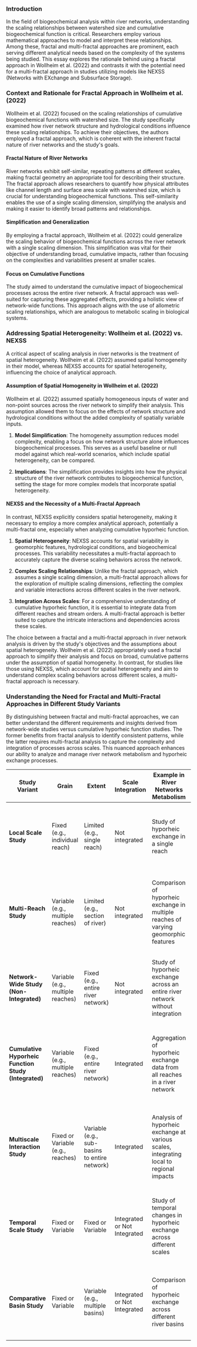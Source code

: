 ### Introduction

In the field of biogeochemical analysis within river networks, understanding the scaling relationships between watershed size and cumulative biogeochemical function is critical. Researchers employ various mathematical approaches to model and interpret these relationships. Among these, fractal and multi-fractal approaches are prominent, each serving different analytical needs based on the complexity of the systems being studied. This essay explores the rationale behind using a fractal approach in Wollheim et al. (2022) and contrasts it with the potential need for a multi-fractal approach in studies utilizing models like NEXSS (Networks with EXchange and Subsurface Storage).

### Context and Rationale for Fractal Approach in Wollheim et al. (2022)

Wollheim et al. (2022) focused on the scaling relationships of cumulative biogeochemical functions with watershed size. The study specifically examined how river network structure and hydrological conditions influence these scaling relationships. To achieve their objectives, the authors employed a fractal approach, which is coherent with the inherent fractal nature of river networks and the study's goals.

#### Fractal Nature of River Networks

River networks exhibit self-similar, repeating patterns at different scales, making fractal geometry an appropriate tool for describing their structure. The fractal approach allows researchers to quantify how physical attributes like channel length and surface area scale with watershed size, which is crucial for understanding biogeochemical functions. This self-similarity enables the use of a single scaling dimension, simplifying the analysis and making it easier to identify broad patterns and relationships.

#### Simplification and Generalization

By employing a fractal approach, Wollheim et al. (2022) could generalize the scaling behavior of biogeochemical functions across the river network with a single scaling dimension. This simplification was vital for their objective of understanding broad, cumulative impacts, rather than focusing on the complexities and variabilities present at smaller scales.

#### Focus on Cumulative Functions

The study aimed to understand the cumulative impact of biogeochemical processes across the entire river network. A fractal approach was well-suited for capturing these aggregated effects, providing a holistic view of network-wide functions. This approach aligns with the use of allometric scaling relationships, which are analogous to metabolic scaling in biological systems.

### Addressing Spatial Heterogeneity: Wollheim et al. (2022) vs. NEXSS

A critical aspect of scaling analysis in river networks is the treatment of spatial heterogeneity. Wollheim et al. (2022) assumed spatial homogeneity in their model, whereas NEXSS accounts for spatial heterogeneity, influencing the choice of analytical approach.

#### Assumption of Spatial Homogeneity in Wollheim et al. (2022)

Wollheim et al. (2022) assumed spatially homogeneous inputs of water and non-point sources across the river network to simplify their analysis. This assumption allowed them to focus on the effects of network structure and hydrological conditions without the added complexity of spatially variable inputs.

1. **Model Simplification**: The homogeneity assumption reduces model complexity, enabling a focus on how network structure alone influences biogeochemical processes. This serves as a useful baseline or null model against which real-world scenarios, which include spatial heterogeneity, can be compared.
    
2. **Implications**: The simplification provides insights into how the physical structure of the river network contributes to biogeochemical function, setting the stage for more complex models that incorporate spatial heterogeneity.
    

#### NEXSS and the Necessity of a Multi-Fractal Approach

In contrast, NEXSS explicitly considers spatial heterogeneity, making it necessary to employ a more complex analytical approach, potentially a multi-fractal one, especially when analyzing cumulative hyporheic function.

1. **Spatial Heterogeneity**: NEXSS accounts for spatial variability in geomorphic features, hydrological conditions, and biogeochemical processes. This variability necessitates a multi-fractal approach to accurately capture the diverse scaling behaviors across the network.
    
2. **Complex Scaling Relationships**: Unlike the fractal approach, which assumes a single scaling dimension, a multi-fractal approach allows for the exploration of multiple scaling dimensions, reflecting the complex and variable interactions across different scales in the river network.
    
3. **Integration Across Scales**: For a comprehensive understanding of cumulative hyporheic function, it is essential to integrate data from different reaches and stream orders. A multi-fractal approach is better suited to capture the intricate interactions and dependencies across these scales.
    

The choice between a fractal and a multi-fractal approach in river network analysis is driven by the study's objectives and the assumptions about spatial heterogeneity. Wollheim et al. (2022) appropriately used a fractal approach to simplify their analysis and focus on broad, cumulative patterns under the assumption of spatial homogeneity. In contrast, for studies like those using NEXSS, which account for spatial heterogeneity and aim to understand complex scaling behaviors across different scales, a multi-fractal approach is necessary.


### Understanding the Need for Fractal and Multi-Fractal Approaches in Different Study Variants

By distinguishing between fractal and multi-fractal approaches, we can better understand the different requirements and insights derived from network-wide studies versus cumulative hyporheic function studies. The former benefits from fractal analysis to identify consistent patterns, while the latter requires multi-fractal analysis to capture the complexity and integration of processes across scales. This nuanced approach enhances our ability to analyze and manage river network metabolism and hyporheic exchange processes.

| **Study Variant**                                    | **Grain**                         | **Extent**                                    | **Scale Integration**        | **Example in River Networks Metabolism**                                                | **Insights Derived**                                                                                                                 | **Scaling Approaches Needed**                                                               |
| ---------------------------------------------------- | --------------------------------- | --------------------------------------------- | ---------------------------- | --------------------------------------------------------------------------------------- | ------------------------------------------------------------------------------------------------------------------------------------ | ------------------------------------------------------------------------------------------- |
| **Local Scale Study**                                | Fixed (e.g., individual reach)    | Limited (e.g., single reach)                  | Not integrated               | Study of hyporheic exchange in a single reach                                           | Detailed understanding of local hyporheic exchange processes and their immediate impact on nutrient cycling                          | Not applicable; detailed local models or empirical analysis                                 |
| **Multi-Reach Study**                                | Variable (e.g., multiple reaches) | Limited (e.g., section of river)              | Not integrated               | Comparison of hyporheic exchange in multiple reaches of varying geomorphic features     | Comparative analysis of how different reaches contribute to hyporheic exchange, identification of key geomorphic drivers             | Not applicable; comparative statistical analysis or localized empirical models              |
| **Network-Wide Study (Non-Integrated)**              | Variable (e.g., multiple reaches) | Fixed (e.g., entire river network)            | Not integrated               | Study of hyporheic exchange across an entire river network without integration          | Identification of hyporheic exchange patterns at different stream orders, recognition of variability across network                  | Fractal scaling to understand self-similar patterns across stream orders                    |
| **Cumulative Hyporheic Function Study (Integrated)** | Variable (e.g., multiple reaches) | Fixed (e.g., entire river network)            | Integrated                   | Aggregation of hyporheic exchange data from all reaches in a river network              | Comprehensive understanding of cumulative hyporheic exchange, network-wide impact on biogeochemical cycles                           | Multi-fractal scaling to integrate and understand cumulative effects across multiple scales |
| **Multiscale Interaction Study**                     | Fixed or Variable (e.g., reaches) | Variable (e.g., sub-basins to entire network) | Integrated                   | Analysis of hyporheic exchange at various scales, integrating local to regional impacts | Insights into how local processes scale up to influence regional and network-wide metabolism, assessment of cross-scale interactions | Multi-fractal scaling or cross-scale analysis using hierarchical models                     |
| **Temporal Scale Study**                             | Fixed or Variable                 | Fixed or Variable                             | Integrated or Not Integrated | Study of temporal changes in hyporheic exchange across different scales                 | Understanding of temporal dynamics and variability in hyporheic exchange, identification of seasonal or event-driven patterns        | Not applicable for spatial patterns; time-series analysis or temporal scaling approaches    |
| **Comparative Basin Study**                          | Fixed or Variable                 | Variable (e.g., multiple basins)              | Integrated or Not Integrated | Comparison of hyporheic exchange across different river basins                          | Comparative insights into how different basins manage hyporheic exchange, identification of best practices and influential factors   | Not applicable for spatial patterns; cross-basin comparative analysis or meta-analysis      |

